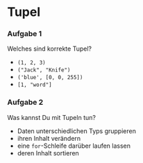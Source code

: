 
# Tupel

### Aufgabe 1

Welches sind korrekte Tupel?

* `(1, 2, 3)`
* `("Jack", "Knife")`
* `('blue', [0, 0, 255])`
* `[1, "word"]`

### Aufgabe 2

Was kannst Du mit Tupeln tun?

* Daten unterschiedlichen Typs gruppieren
* ihren Inhalt verändern
* eine `for`-Schleife darüber laufen lassen
* deren Inhalt sortieren

